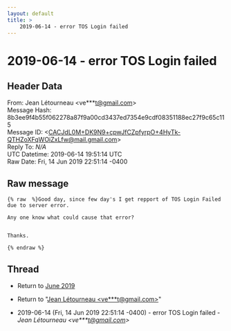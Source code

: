 ```yaml
---
layout: default
title: >
    2019-06-14 - error TOS Login failed
---
```


# 2019-06-14 - error TOS Login failed

## Header Data

From: Jean Létourneau \<ve***t@gmail.com\><br>
Message Hash: 8b3ee9f4b55f062278a87f9a00cd3437ed7354e9cdf08351188ec27f9c65c115<br>
Message ID: \<CACJdL0M+DK9N9+cpwJfCZpfyrpO+4HyTk-QTHZoXFqWOiZxLfw@mail.gmail.com\><br>
Reply To: _N/A_<br>
UTC Datetime: 2019-06-14 19:51:14 UTC<br>
Raw Date: Fri, 14 Jun 2019 22:51:14 -0400<br>

## Raw message

```
{% raw  %}Good day, since few day's I get repport of TOS Login Failed due to server error.

Any one know what could cause that error?


Thanks.

{% endraw %}
```

## Thread

+ Return to [June 2019](/archive/2019/06)

+ Return to "[Jean Létourneau <ve***t<span>@</span>gmail.com>](/authors/ve___t_at_gmail_com)"

+ 2019-06-14 (Fri, 14 Jun 2019 22:51:14 -0400) - error TOS Login failed - _Jean Létourneau \<ve***t@gmail.com\>_

